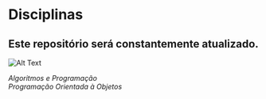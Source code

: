 # Disciplinas
## Este repositório será constantemente atualizado.

![Alt Text](https://i.imgur.com/Zi5kHNX.jpg)


*Algoritmos e Programação*  
*Programação Orientada à Objetos*    
